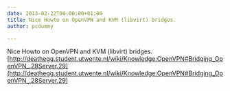 ```yaml
---
date: 2013-02-22T00:00:00+01:00
title: Nice Howto on OpenVPN and KVM (libvirt) bridges.
author: pcdummy

---
```


Nice Howto on OpenVPN and KVM (libvirt) bridges. [http://deathegg.student.utwente.nl/wiki/Knowledge:OpenVPN#Bridging_OpenVPN_.28Server.29](http://deathegg.student.utwente.nl/wiki/Knowledge:OpenVPN#Bridging_OpenVPN_.28Server.29)<!--more-->
